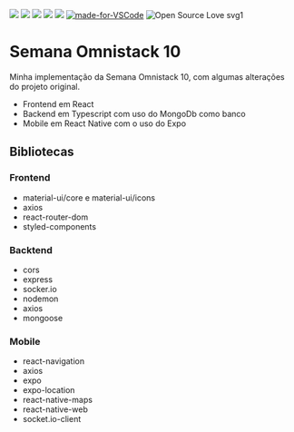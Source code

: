 ![](https://img.shields.io/github/last-commit/Leonardocpn/semana-omnistack-10.svg?color=red)
![](https://img.shields.io/github/languages/top/Leonardocpn/semana-omnistack-10.svg?color=yellow)
![](https://img.shields.io/github/languages/count/Leonardocpn/semana-omnistack-10.svg?color=lightgrey)
![](https://img.shields.io/github/languages/code-size/Leonardocpn/semana-omnistack-10.svg)
![](https://img.shields.io/github/repo-size/Leonardocpn/semana-omnistack-10.svg?color=blueviolet)
[![made-for-VSCode](https://img.shields.io/badge/Made%20for-VSCode-1f425f.svg)](https://code.visualstudio.com/)
![Open Source Love svg1](https://badges.frapsoft.com/os/v1/open-source.svg?v=103)

# Semana Omnistack 10

Minha implementação da Semana Omnistack 10, com algumas alterações do projeto original.

- Frontend em React
- Backend em Typescript com uso do MongoDb como banco
- Mobile em React Native com o uso do Expo

## Bibliotecas

### Frontend

- material-ui/core e material-ui/icons
- axios
- react-router-dom
- styled-components

### Backtend

- cors
- express
- socker.io
- nodemon
- axios
- mongoose

### Mobile

- react-navigation
- axios
- expo
- expo-location
- react-native-maps
- react-native-web
- socket.io-client

